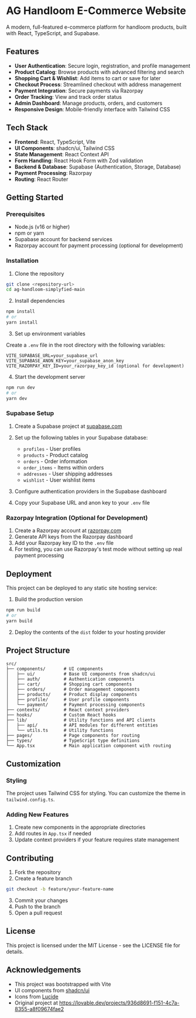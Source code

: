 # AG Handloom E-Commerce Website

A modern, full-featured e-commerce platform for handloom products, built with React, TypeScript, and Supabase.

## Features

- **User Authentication**: Secure login, registration, and profile management
- **Product Catalog**: Browse products with advanced filtering and search
- **Shopping Cart & Wishlist**: Add items to cart or save for later
- **Checkout Process**: Streamlined checkout with address management
- **Payment Integration**: Secure payments via Razorpay
- **Order Tracking**: View and track order status
- **Admin Dashboard**: Manage products, orders, and customers
- **Responsive Design**: Mobile-friendly interface with Tailwind CSS

## Tech Stack

- **Frontend**: React, TypeScript, Vite
- **UI Components**: shadcn/ui, Tailwind CSS
- **State Management**: React Context API
- **Form Handling**: React Hook Form with Zod validation
- **Backend & Database**: Supabase (Authentication, Storage, Database)
- **Payment Processing**: Razorpay
- **Routing**: React Router

## Getting Started

### Prerequisites

- Node.js (v16 or higher)
- npm or yarn
- Supabase account for backend services
- Razorpay account for payment processing (optional for development)

### Installation

1. Clone the repository
```sh
git clone <repository-url>
cd ag-handloom-simplyfied-main
```

2. Install dependencies
```sh
npm install
# or
yarn install
```

3. Set up environment variables

Create a `.env` file in the root directory with the following variables:
```
VITE_SUPABASE_URL=your_supabase_url
VITE_SUPABASE_ANON_KEY=your_supabase_anon_key
VITE_RAZORPAY_KEY_ID=your_razorpay_key_id (optional for development)
```

4. Start the development server
```sh
npm run dev
# or
yarn dev
```

### Supabase Setup

1. Create a Supabase project at [supabase.com](https://supabase.com)
2. Set up the following tables in your Supabase database:
   - `profiles` - User profiles
   - `products` - Product catalog
   - `orders` - Order information
   - `order_items` - Items within orders
   - `addresses` - User shipping addresses
   - `wishlist` - User wishlist items

3. Configure authentication providers in the Supabase dashboard
4. Copy your Supabase URL and anon key to your `.env` file

### Razorpay Integration (Optional for Development)

1. Create a Razorpay account at [razorpay.com](https://razorpay.com)
2. Generate API keys from the Razorpay dashboard
3. Add your Razorpay key ID to the `.env` file
4. For testing, you can use Razorpay's test mode without setting up real payment processing

## Deployment

This project can be deployed to any static site hosting service:

1. Build the production version
```sh
npm run build
# or
yarn build
```

2. Deploy the contents of the `dist` folder to your hosting provider

## Project Structure

```
src/
├── components/       # UI components
│   ├── ui/           # Base UI components from shadcn/ui
│   ├── auth/         # Authentication components
│   ├── cart/         # Shopping cart components
│   ├── orders/       # Order management components
│   ├── products/     # Product display components
│   ├── profile/      # User profile components
│   └── payment/      # Payment processing components
├── contexts/         # React context providers
├── hooks/            # Custom React hooks
├── lib/              # Utility functions and API clients
│   ├── api/          # API modules for different entities
│   └── utils.ts      # Utility functions
├── pages/            # Page components for routing
├── types/            # TypeScript type definitions
└── App.tsx           # Main application component with routing
```

## Customization

### Styling

The project uses Tailwind CSS for styling. You can customize the theme in `tailwind.config.ts`.

### Adding New Features

1. Create new components in the appropriate directories
2. Add routes in `App.tsx` if needed
3. Update context providers if your feature requires state management

## Contributing

1. Fork the repository
2. Create a feature branch
```sh
git checkout -b feature/your-feature-name
```
3. Commit your changes
4. Push to the branch
5. Open a pull request

## License

This project is licensed under the MIT License - see the LICENSE file for details.

## Acknowledgements

- This project was bootstrapped with Vite
- UI components from [shadcn/ui](https://ui.shadcn.com)
- Icons from [Lucide](https://lucide.dev)
- Original project at https://lovable.dev/projects/936d8691-f151-4c7a-8355-a8f09674fae2
